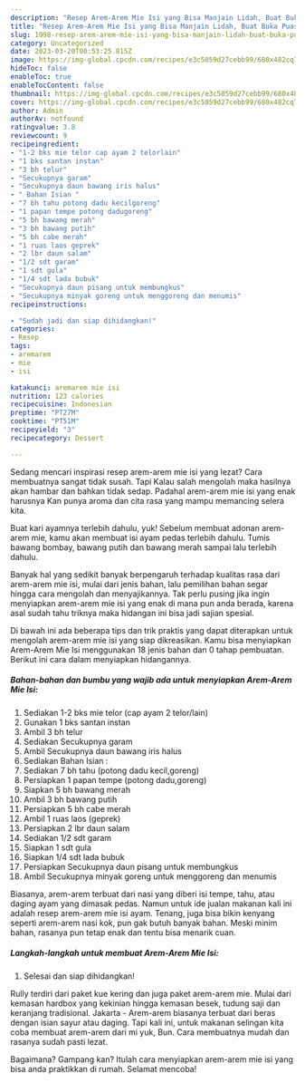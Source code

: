 ```yaml
---
description: "Resep Arem-Arem Mie Isi yang Bisa Manjain Lidah, Buat Buka Puasa Enak Banget"
title: "Resep Arem-Arem Mie Isi yang Bisa Manjain Lidah, Buat Buka Puasa Enak Banget"
slug: 1998-resep-arem-arem-mie-isi-yang-bisa-manjain-lidah-buat-buka-puasa-enak-banget
category: Uncategorized
date: 2023-03-20T00:53:25.815Z
image: https://img-global.cpcdn.com/recipes/e3c5059d27cebb99/680x482cq70/arem-arem-mie-isi-foto-resep-utama.jpg
hideToc: false
enableToc: true
enableTocContent: false
thumbnail: https://img-global.cpcdn.com/recipes/e3c5059d27cebb99/680x482cq70/arem-arem-mie-isi-foto-resep-utama.jpg
cover: https://img-global.cpcdn.com/recipes/e3c5059d27cebb99/680x482cq70/arem-arem-mie-isi-foto-resep-utama.jpg
author: Admin
authorAv: notfound
ratingvalue: 3.8
reviewcount: 9
recipeingredient:
- "1-2 bks mie telor cap ayam 2 telorlain"
- "1 bks santan instan"
- "3 bh telur"
- "Secukupnya garam"
- "Secukupnya daun bawang iris halus"
- " Bahan Isian "
- "7 bh tahu potong dadu kecilgoreng"
- "1 papan tempe potong dadugoreng"
- "5 bh bawang merah"
- "3 bh bawang putih"
- "5 bh cabe merah"
- "1 ruas laos geprek"
- "2 lbr daun salam"
- "1/2 sdt garam"
- "1 sdt gula"
- "1/4 sdt lada bubuk"
- "Secukupnya daun pisang untuk membungkus"
- "Secukupnya minyak goreng untuk menggoreng dan menumis"
recipeinstructions:

- "Sudah jadi dan siap dihidangkan!"
categories:
- Resep
tags:
- aremarem
- mie
- isi

katakunci: aremarem mie isi 
nutrition: 123 calories
recipecuisine: Indonesian
preptime: "PT27M"
cooktime: "PT51M"
recipeyield: "3"
recipecategory: Dessert

---
```



Sedang mencari inspirasi resep arem-arem mie isi yang lezat? Cara membuatnya sangat tidak susah. Tapi Kalau salah mengolah maka hasilnya akan hambar dan bahkan tidak sedap. Padahal arem-arem mie isi yang enak harusnya Kan punya aroma dan cita rasa yang mampu memancing selera kita.


Buat kari ayamnya terlebih dahulu, yuk! Sebelum membuat adonan arem-arem mie, kamu akan membuat isi ayam pedas terlebih dahulu. Tumis bawang bombay, bawang putih dan bawang merah sampai lalu terlebih dahulu.

Banyak hal yang sedikit banyak berpengaruh terhadap kualitas rasa dari arem-arem mie isi, mulai dari jenis bahan, lalu pemilihan bahan segar hingga cara mengolah dan menyajikannya. Tak perlu pusing jika ingin menyiapkan arem-arem mie isi yang enak di mana pun anda berada, karena asal sudah tahu triknya maka hidangan ini bisa jadi sajian spesial.


Di bawah ini ada beberapa tips dan trik praktis yang dapat diterapkan untuk mengolah arem-arem mie isi yang siap dikreasikan. Kamu bisa menyiapkan Arem-Arem Mie Isi menggunakan 18 jenis bahan dan 0 tahap pembuatan. Berikut ini cara dalam menyiapkan hidangannya.

<!--inarticleads1-->

##### Bahan-bahan dan bumbu yang wajib ada untuk menyiapkan Arem-Arem Mie Isi:

1. Sediakan 1-2 bks mie telor (cap ayam 2 telor/lain)
1. Gunakan 1 bks santan instan
1. Ambil 3 bh telur
1. Sediakan Secukupnya garam
1. Ambil Secukupnya daun bawang iris halus
1. Sediakan  Bahan Isian :
1. Sediakan 7 bh tahu (potong dadu kecil,goreng)
1. Persiapkan 1 papan tempe (potong dadu,goreng)
1. Siapkan 5 bh bawang merah
1. Ambil 3 bh bawang putih
1. Persiapkan 5 bh cabe merah
1. Ambil 1 ruas laos (geprek)
1. Persiapkan 2 lbr daun salam
1. Sediakan 1/2 sdt garam
1. Siapkan 1 sdt gula
1. Siapkan 1/4 sdt lada bubuk
1. Persiapkan Secukupnya daun pisang untuk membungkus
1. Ambil Secukupnya minyak goreng untuk menggoreng dan menumis


Biasanya, arem-arem terbuat dari nasi yang diberi isi tempe, tahu, atau daging ayam yang dimasak pedas. Namun untuk ide jualan makanan kali ini adalah resep arem-arem mie isi ayam. Tenang, juga bisa bikin kenyang seperti arem-arem nasi kok, pun gak butuh banyak bahan. Meski minim bahan, rasanya pun tetap enak dan tentu bisa menarik cuan. 

<!--inarticleads2-->

##### Langkah-langkah untuk membuat Arem-Arem Mie Isi:


1. Selesai dan siap dihidangkan!

Rully terdiri dari paket kue kering dan juga paket arem-arem mie. Mulai dari kemasan hardbox yang kekinian hingga kemasan besek, tudung saji dan keranjang tradisional. Jakarta - Arem-arem biasanya terbuat dari beras dengan isian sayur atau daging. Tapi kali ini, untuk makanan selingan kita coba membuat arem-arem dari mi yuk, Bun. Cara membuatnya mudah dan rasanya sudah pasti lezat. 

Bagaimana? Gampang kan? Itulah cara menyiapkan arem-arem mie isi yang bisa anda praktikkan di rumah. Selamat mencoba!
